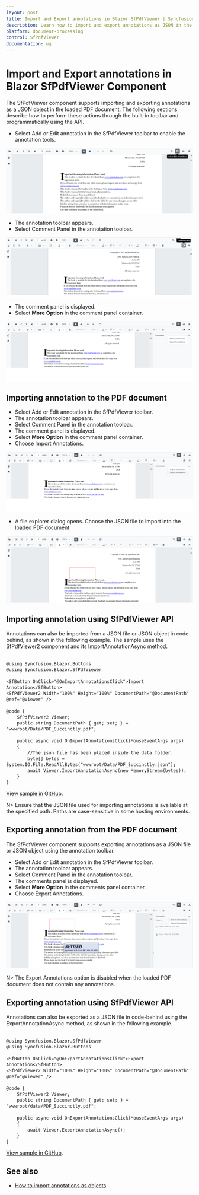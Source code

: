 ```yaml
---
layout: post
title: Import and Export annotations in Blazor SfPdfViewer | Syncfusion
description: Learn how to import and export annotations as JSON in the Syncfusion Blazor SfPdfViewer component using the toolbar and API methods.
platform: document-processing
control: SfPdfViewer
documentation: ug
---
```


# Import and Export annotations in Blazor SfPdfViewer Component

The SfPdfViewer component supports importing and exporting annotations as a JSON object in the loaded PDF document. The following sections describe how to perform these actions through the built-in toolbar and programmatically using the API.

* Select Add or Edit annotation in the SfPdfViewer toolbar to enable the annotation tools.

![SfPdfViewer toolbar with the Edit annotation button highlighted](../../blazor-classic/images/blazor-pdfviewer-edit-button.png)

* The annotation toolbar appears.
* Select Comment Panel in the annotation toolbar.

![Comment panel button shown in the annotation toolbar of SfPdfViewer](../../blazor-classic/images/blazor-pdfviewer-edit-sticknotes-comment.png)

* The comment panel is displayed.
* Select **More Option** in the comment panel container.

![More options menu opened in the comment panel of SfPdfViewer](../../blazor-classic/images/blazor-pdfviewer-show-more-option.png)

## Importing annotation to the PDF document

* Select Add or Edit annotation in the SfPdfViewer toolbar.
* The annotation toolbar appears.
* Select Comment Panel in the annotation toolbar.
* The comment panel is displayed.
* Select **More Option** in the comment panel container.
* Choose Import Annotations.

![Import annotations option selected in the comment panel of SfPdfViewer](../../blazor-classic/images/blazor-pdfviewer-import-annotation.png)

* A file explorer dialog opens. Choose the JSON file to import into the loaded PDF document.

![PDF document in SfPdfViewer after annotations have been imported from JSON](../../blazor-classic/images/blazor-pdfviewer-imported-annotation.png)

## Importing annotation using SfPdfViewer API

Annotations can also be imported from a JSON file or JSON object in code-behind, as shown in the following example. The sample uses the SfPdfViewer2 component and its ImportAnnotationAsync method.

```cshtml

@using Syncfusion.Blazor.Buttons
@using Syncfusion.Blazor.SfPdfViewer

<SfButton OnClick="@OnImportAnnotationsClick">Import Annotation</SfButton>
<SfPdfViewer2 Width="100%" Height="100%" DocumentPath="@DocumentPath" @ref="@Viewer" />

@code {
    SfPdfViewer2 Viewer;
    public string DocumentPath { get; set; } = "wwwroot/Data/PDF_Succinctly.pdf";

    public async void OnImportAnnotationsClick(MouseEventArgs args)
    {
        //The json file has been placed inside the data folder.
        byte[] bytes = System.IO.File.ReadAllBytes("wwwroot/Data/PDF_Succinctly.json");
        await Viewer.ImportAnnotationAsync(new MemoryStream(bytes));
    }
}

```

[View sample in GitHub](https://github.com/SyncfusionExamples/blazor-pdf-viewer-examples/tree/master/Annotations/Import-Export/Annotations%20as%20JSON%20object).

N> Ensure that the JSON file used for importing annotations is available at the specified path. Paths are case-sensitive in some hosting environments.

## Exporting annotation from the PDF document

The SfPdfViewer component supports exporting annotations as a JSON file or JSON object using the annotation toolbar.

* Select Add or Edit annotation in the SfPdfViewer toolbar.
* The annotation toolbar appears.
* Select Comment Panel in the annotation toolbar.
* The comments panel is displayed.
* Select **More Option** in the comments panel container.
* Choose Export Annotations.

![Export annotations option selected in the comments panel of SfPdfViewer](../../blazor-classic/images/blazor-pdfviewer-export-annotation.png)

N> The Export Annotations option is disabled when the loaded PDF document does not contain any annotations.

## Exporting annotation using SfPdfViewer API

Annotations can also be exported as a JSON file in code-behind using the ExportAnnotationAsync method, as shown in the following example.

```cshtml

@using Syncfusion.Blazor.SfPdfViewer
@using Syncfusion.Blazor.Buttons

<SfButton OnClick="@OnExportAnnotationsClick">Export Annotation</SfButton>
<SfPdfViewer2 Width="100%" Height="100%" DocumentPath="@DocumentPath" @ref="@Viewer" />

@code {
    SfPdfViewer2 Viewer;
    public string DocumentPath { get; set; } = "wwwroot/data/PDF_Succinctly.pdf";

    public async void OnExportAnnotationsClick(MouseEventArgs args)
    {
        await Viewer.ExportAnnotationAsync();
    }
}

```
[View sample in GitHub](https://github.com/SyncfusionExamples/blazor-pdf-viewer-examples/tree/master/Annotations/Import-Export/Annotations%20as%20JSON%20stream%20and%20file).

## See also

* [How to import annotations as objects](../how-to/import-annotations-as-objects)